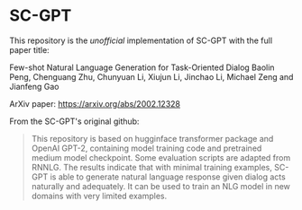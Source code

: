 # SC-GPT

This repository is the *unofficial* implementation of SC-GPT with the full paper title:

Few-shot Natural Language Generation for Task-Oriented Dialog Baolin Peng, Chenguang Zhu, Chunyuan Li, Xiujun Li, Jinchao Li, Michael Zeng and Jianfeng Gao

ArXiv paper: https://arxiv.org/abs/2002.12328

From the SC-GPT's original github:

> This repository is based on hugginface transformer package and OpenAI GPT-2, containing model training code and pretrained medium model checkpoint. 
> Some evaluation scripts are adapted from RNNLG.
> The results indicate that with minimal training examples, SC-GPT is able to generate natural language response given dialog acts naturally and adequately. It can be used to train an NLG model in new domains with very limited examples.

